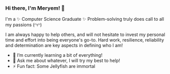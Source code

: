 ### Hi there, I'm Meryem! 👋
I'm a ✨ Computer Science Graduate ✨
Problem-solving truly does call to all my passions   (◜▿◝)

I am always happy to help others, and will not hesitate to invest my personal time 
and effort into being everyone's go-to. 
Hard work, resilience, reliability and determination are key aspects in defining who I am!

- 🌱 I’m currently learning a bit of everything!
- 💬 Ask me about whatever, I will try my best to help!
- ⚡ Fun fact: Some Jellyfish are immortal

